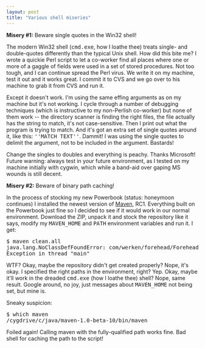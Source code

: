 ```yaml
---
layout: post
title: "Various shell miseries"
---
```




<b>Misery #1:</b> Beware single quotes in the Win32 shell!

<p>The modern Win32 shell (<tt>cmd.exe</tt>, how I loathe thee) treats single- and double-quotes differently than the typical Unix shell. How did this bite me? I wrote a quickie Perl script to let a co-worker find all places where one or more of a gaggle of fields were used in a set of stored procedures. Not too tough, and I can continue spread the Perl virus. We write it on my machine, test it out and it works great. I commit it to CVS and we go over to his machine to grab it from CVS and run it.</p>

<p>Except it doesn't work. I'm using the same effing arguments as on my machine but it's not working. I cycle through a number of debugging techniques (which is instructive to my non-Perlish co-worker) but none of them work -- the directory scanner is finding the right files, the file actually has the string to match, it's not case-sensitive. Then I print out what the program is trying to match. And it's got an extra set of single quotes around it, like this: <tt>''MATCH TEXT''</tt>. Dammit! I was using the single quotes to delimit the argument, not to be included in the argument. Bastards!</p>

<p>Change the singles to doubles and everything is peachy. Thanks Microsoft! Future warning: always test in your future environment, as I tested on my machine initially with cygwin, which while a band-aid over gaping MS wounds is still decent.</p>

<p><b>Misery #2:</b> Beware of binary path caching!

<p>In the process of stocking my new Powerbook (status: honeymoon continues) I installed the newest version of <a href="http://maven.apache.org/">Maven</a>, RC1. Everything built on the Powerbook just fine so I decided to see if it would work in our normal environment. Download the ZIP, unpack it and stock the repository like it says, modify my <tt>MAVEN_HOME</tt> and <tt>PATH</tt> environment variables and run it. I get:
<pre class="sourceCode">
$ maven clean.all
java.lang.NoClassDefFoundError: com/werken/forehead/Forehead
Exception in thread "main" 
</pre>

<p>WTF? Okay, maybe the repository didn't get created properly? Nope, it's okay. I specified the right paths in the environment, right? Yep. Okay, maybe it'll work in the dreaded <tt>cmd.exe</tt> (how I loathe thee) shell? Nope, same result. Google around, no joy, just messages about <tt>MAVEN_HOME</tt> not being set, but mine is.</p>

<p>Sneaky suspicion:
<pre class="sourceCode">
$ which maven
/cygdrive/c/java/maven-1.0-beta-10/bin/maven
</pre>

<p>Foiled again! Calling maven with the fully-qualified path works fine. Bad shell for caching the path to the script!</p>



